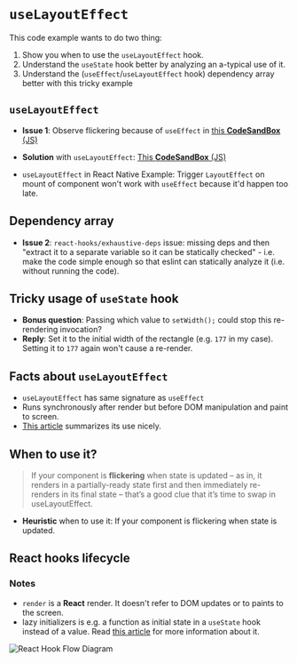 # `useLayoutEffect`

This code example wants to do two thing:

1. Show you when to use the `useLayoutEffect` hook.
2. Understand the `useState` hook better by analyzing an a-typical use of it.
3. Understand the (`useEffect`/`useLayoutEffect` hook) dependency array better with this tricky example

## `useLayoutEffect`

- **Issue 1**: Observe flickering because of `useEffect` in [this **CodeSandBox** (JS)](https://codesandbox.io/s/20-useeffect-flickering-no-deps-array-15lb1?file=/src/index.js)
- **Solution** with `useLayoutEffect`: [This **CodeSandBox** (JS)](https://codesandbox.io/s/21-uselayouteffect-with-deps-array-y1yx8)

- `useLayoutEffect` in React Native Example: Trigger `LayoutEffect` on mount of component won't work with `useEffect` because it'd happen too late.

## Dependency array

- **Issue 2**: `react-hooks/exhaustive-deps` issue: missing deps and then "extract it to a separate variable so it can be statically checked" - i.e. make the code simple enough so that eslint can statically analyze it (i.e. without running the code).

## Tricky usage of `useState` hook

- **Bonus question**: Passing which value to `setWidth();` could stop this re-rendering invocation?
- **Reply**: Set it to the initial width of the rectangle (e.g. `177` in my case). Setting it to `177` again won't cause a re-render.

## Facts about `useLayoutEffect`

- `useLayoutEffect` has same signature as `useEffect`
- Runs synchronously after render but before DOM manipulation and paint to screen.
- [This article](https://daveceddia.com/useeffect-vs-uselayouteffect/) summarizes its use nicely.

## When to use it?

> If your component is **flickering** when state is updated – as in, it renders in a partially-ready state first and then immediately re-renders in its final state – that’s a good clue that it’s time to swap in useLayoutEffect.

- **Heuristic** when to use it: If your component is flickering when state is updated.

## React hooks lifecycle

### Notes

- `render` is a **React** render. It doesn't refer to DOM updates or to paints to the screen.
- lazy initializers is e.g. a function as initial state in a `useState` hook instead of a value. Read [this article](https://kentcdodds.com/blog/use-state-lazy-initialization-and-function-updates) for more information about it.

![React Hook Flow Diagram](https://github.com/donavon/hook-flow/blob/master/hook-flow.png?raw=true)
